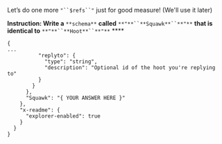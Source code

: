 Let’s do one more `"``$refs``"` just for good measure! (We'll use it later)

**Instruction: Write a** `**schema**` **called** `**"**``**Squawk**``**"**` **that is identical to** `**"**``**Hoot**``**"**` ****

```
{
...
          "replyto": {
            "type": "string",
            "description": "Optional id of the hoot you're replying to"
          }
        }
      },
      "Squawk": "{ YOUR ANSWER HERE }"
    },
    "x-readme": {
      "explorer-enabled": true
    }
  }
}
```
